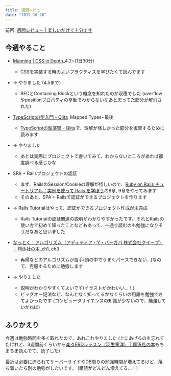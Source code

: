 ```yaml
---
title: 週間レビュー
date: "2019-10-20"
---
```


前回: [週間レビュー | 楽しいだけで十分です](https://yinm.info/20191013/)

## 今週やること

- [Manning | CSS in Depth](https://www.manning.com/books/css-in-depth)_4.2~(1日30分)
  - CSSを実装する時のよいプラクティスを学びたくて読んでます
- -> やりました (4.5まで)
  - BFCとContaining Blockという概念を知れたのが収穫でした (overflowやpositionプロパティの挙動でわからないなあと思ってた部分が解消された)

- [TypeScriptの型入門 - Qiita](https://qiita.com/uhyo/items/e2fdef2d3236b9bfe74a)_Mapped Types~最後
  - [TypeScriptの型演習 - Qiita](https://qiita.com/uhyo/items/e4f54ef3b87afdd65546)で、理解が怪しかった部分を復習するために読みます
- -> やりました
  - あとは実際にプロジェクトで書いてみて、わからないところがあれば都度調べる感じかな

- SPA + Railsプロジェクトの認証
  - まず、RailsのSession/Cookieの理解が怪しいので、[Ruby on Rails チュートリアル：実例を使って Rails を学ぼう](https://railstutorial.jp/)の8章, 9章をやってみます
  - そのあと、SPA + Railsで認証ができるプロジェクトを作ります
- -> Rails Tutorialはやって、認証ができるプロジェクト作成が未完成
  - Rails Tutorialの認証関連の説明がわかりやすかったです。それとRailsの使い方で初めて知ったことなどもあって、一通り読むのも勉強になりそうだなあと思いました 

- [なっとく！アルゴリズム（アディティア・Y・バーガバ 株式会社クイープ）｜翔泳社の本](https://www.shoeisha.co.jp/book/detail/9784798143354)_ch1, ch3
  - 再帰などのアルゴリズムが苦手(頭の中でうまくパースできない...)なので、克服するために勉強します
- -> やりました
  - 説明がわかりやすくてよいです(イラストがかわいい...！)
  - ビッグオー記法など、なんとなく知ってるかなくらいの用語を勉強できてよかったです (コンピュータサイエンスの知識が少ないので、補強していかねば)

## ふりかえり
今週は勉強時間を多く取れたので、あれこれやりました (上にあげるのを忘れてたけれど、3週間前くらいから[楽々ERDレッスン（羽生章洋）｜翔泳社の本](https://www.shoeisha.co.jp/book/detail/9784798110660)もちまちま読んでて、読了した)

最近は必要に迫られてサーバーサイドやDB周りの勉強時間が増えてるけど、落ち着いたら別の勉強がしたいです。 (積読がどんどん増えてる...！)

